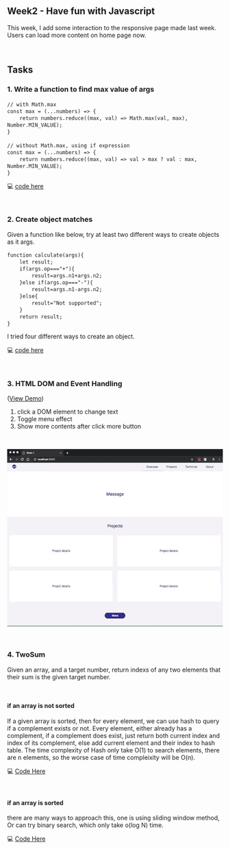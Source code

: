 ## Week2 - Have fun with Javascript



This week, I add some interaction to the responsive page made last week. Users can load more content on home page now.

<br>


## Tasks


### 1. Write a function to find max value of args

```
// with Math.max
const max = (...numbers) => {
    return numbers.reduce((max, val) => Math.max(val, max), Number.MIN_VALUE);
}

// without Math.max, using if expression
const max = (...numbers) => {
    return numbers.reduce((max, val) => val > max ? val : max, Number.MIN_VALUE);
}
```

💻 [code here](./max.js)

<br>

### 2. Create object matches 

Given a function like below, try at least two different ways to create objects as it args.

```
function calculate(args){
	let result;
	if(args.op==="+"){
		result=args.n1+args.n2;
	}else if(args.op==="-"){
		result=args.n1-args.n2;
	}else{
		result="Not supported";
	}
	return result;
}
```

I tried four different ways to create an object.

💻 [code here](./createObject.js)


<br>

### 3. HTML DOM and Event Handling

([View Demo](https://skyying.github.io/remote-assignments/Week-1/dist/index.html))

1. click a DOM element to change text
2. Toggle menu effect  
3. Show more contents after click more button

<br>

![screenshot](./screen.gif)

<br>

### 4. TwoSum 

Given an array, and a target number, return indexs of any two elements that their sum is the given target number. 

<br>

#### if an array is not sorted

If a given array is sorted, then for every element, we can use hash to query if a complement exists or not. Every element, either already has a complement, if a complement does exist, just return both current index and index of its complement, else add current element and their index to hash table. The time complexity of Hash only take O(1) to search elements, there are n elements, so the worse case of time compleixity will be O(n).

💻 [Code Here](./twoSum.js)

<br>

#### if an array is sorted

there are many ways to approach this, one is using sliding window method, Or can try binary search, which only take o(log N) time.

💻 [Code Here](./twoSum.js)


